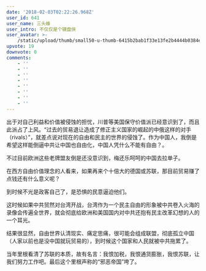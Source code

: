 ```yaml
---
date: '2018-02-03T02:22:26.968Z'
user_id: 641
user_name: 三头蜂
user_intro: 不仅仅是个键盘侠
user_avatar: >-
    /static/upload/thumb/small50-u-thumb-6415b2bab1f33e13fe2b4444b0384e8bdf38a0a3993.png
upvote: 19
downvote: 0
comments:
    - ''
    - ''
    - ''
    - ''
    - ''
    - ''
    - ''
    - ''
---
```


出于对自己利益和价值被侵蚀的担忧，川普等美国保守价值派已经意识到了，而且此派占了上风。“过去的贸易退让造成了修正主义国家的崛起的中俄这样的对手（rivals）”，就差点说对现在的自由和民主的世界的侵蚀了。作为中国人，我倒是希望这样能倒逼中共让中国也自由化，中国人凭什么不能有自由？。

不过目前欧洲这些老牌盟友倒是还没意识到，梅还乐呵呵的中国去拉单子。

在西方自由价值理念的人看来，如果再来个十倍大的德国或苏联，那目前贸易赚了点钱还有什么意义呢？

到时候不光是政客自己了，是恐惧的民意逼迫他们。

这时候如果中共贸然对台湾开战，台湾作为一个民主自由的形象被中共卷入火海的录像会传遍全世界，就会彻底给欧洲和美国国内对中共还抱有民主改革幻想的人的一个耳光。

结果很显然，自由世界认清现实、痛定思痛，很可能会组成联盟，彻底孤立中国（人家以前也是没中国就玩贸易的），到时候这个国家和人民就被中共拖累了。

  

当年里根看清了苏联的本质，故有名言：我恨加税，我恨通货膨胀，我恨苏联，让我们努力工作吧。最后这个里根声称的“邪恶帝国”垮了。
